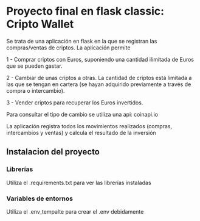 # Proyecto final en flask classic: Cripto Wallet

Se trata de una aplicación en flask en la que se registran las compras/ventas de criptos. La aplicación permite 

1 - Comprar criptos con Euros, suponiendo una cantidad ilimitada de Euros que se pueden gastar.

2 - Cambiar de unas criptos a otras. La cantidad de criptos está limitada a las que se tengan en cartera (se hayan adquirido previamente a través de compra o intercambio).

3 - Vender criptos para recuperar los Euros invertidos.

Para consultar el tipo de cambio se utiliza una api: coinapi.io

La aplicación registra todos los movimientos realizados (compras, intercambios y ventas) y calcula el resultado de la inversión

## Instalacion del proyecto

### Librerías

Utiliza el .requirements.txt para ver las librerías instaladas

### Variables de entornos

Utiliza el .env_tempalte para crear el .env debidamente